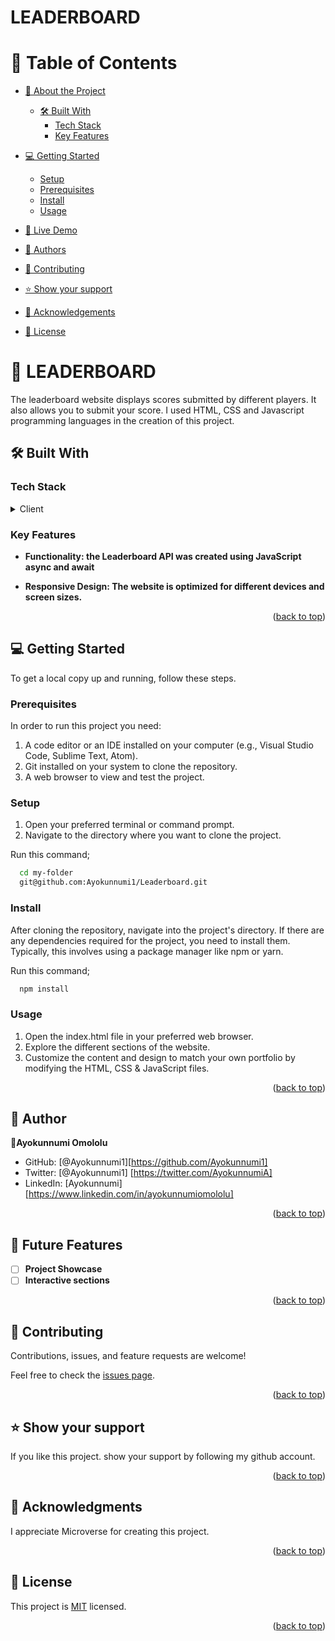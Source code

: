 # LEADERBOARD

# 📗 Table of Contents

- [📖 About the Project](#about-project)
  - [🛠 Built With](#built-with)
    - [Tech Stack](#tech-stack)
    - [Key Features](#key-features)
- [💻 Getting Started](#getting-started)

  - [Setup](#setup)
  - [Prerequisites](#prerequisites)
  - [Install](#install)
  - [Usage](#usage)

- [🚀 Live Demo](#live-demo)
- [👥 Authors](#authors)
- [🤝 Contributing](#contributing)
- [⭐️ Show your support](#support)
- [🙏 Acknowledgements](#acknowledgements)
- [📝 License](#license)

# 📖 <a name="about-project">LEADERBOARD</a>

The leaderboard website displays scores submitted by different players. It also allows you to submit your score. I used HTML, CSS and Javascript programming languages in the creation of this project.

## 🛠 Built With <a name="built-with"></a>

### Tech Stack <a name="tech-stack"></a>

<details>
  <summary>Client</summary>
  <ul>
    <li><a href="https://html.com/">HTML</a></li>
    <li><a href="https://www.css3.com/">CSS</a></li>
    <li><a href="https://www.javascript.com/">JavaScript</a></li>

  </ul>
</details>

### Key Features <a name="key-features"></a>

- **Functionality: the Leaderboard API was created using JavaScript async and await**
<!-- - **List: A clicakable link on the navigation bar that displays the books inputted by the user**
- **Add New:A clickable link that displays a form allowing users to input the title and author of books**
- **Social Contact: A form allowing visitors to get in touch with me.** -->
- **Responsive Design: The website is optimized for different devices and screen sizes.**

<!-- <p align="right">(<a href="#readme-top">back to top</a>)</p> -->

<!-- ## 🚀 Live Demo <a name="live-demo"></a> -->

<!-- - [Live Demo Link](https://ayokunnumi1.github.io/Awesome-Books/) -->

<p align="right">(<a href="#readme-top">back to top</a>)</p>

## 💻 Getting Started <a name="getting-started"></a>

To get a local copy up and running, follow these steps.

### Prerequisites

In order to run this project you need:

1. A code editor or an IDE installed on your computer (e.g., Visual Studio Code, Sublime Text, Atom).
2. Git installed on your system to clone the repository.
3. A web browser to view and test the project.

### Setup

1. Open your preferred terminal or command prompt.
2. Navigate to the directory where you want to clone the project.

Run this command;

```sh
  cd my-folder
  git@github.com:Ayokunnumi1/Leaderboard.git
```

### Install

After cloning the repository, navigate into the project's directory. If there are any dependencies required for the project, you need to install them. Typically, this involves using a package manager like npm or yarn.

Run this command;

```sh
  npm install
```

### Usage

1. Open the index.html file in your preferred web browser.
2. Explore the different sections of the website.
3. Customize the content and design to match your own portfolio by modifying the HTML, CSS & JavaScript files.

<p align="right">(<a href="#readme-top">back to top</a>)</p>

## 👥 Author <a name="authors"></a>

👤**Ayokunnumi Omololu**

- GitHub: [@Ayokunnumi1][https://github.com/Ayokunnumi1]
- Twitter: [@Ayokunnumi1] [https://twitter.com/AyokunnumiA]
- LinkedIn: [Ayokunnumi] [https://www.linkedin.com/in/ayokunnumiomololu]

 <p align="right">(<a href="#readme-top">back to top</a>)</p>

## 🔭 Future Features <a name="future-features"></a>

- [ ] **Project Showcase**
- [ ] **Interactive sections**

<p align="right">(<a href="#readme-top">back to top</a>)</p>

## 🤝 Contributing <a name="contributing"></a>

Contributions, issues, and feature requests are welcome!

Feel free to check the [issues page](https://github.com/Ayokunnumi1/Portfolio-setup-and-mobile-first/issues).

<p align="right">(<a href="#readme-top">back to top</a>)</p>

## ⭐️ Show your support <a name="support"></a>

If you like this project. show your support by following my github account.

<p align="right">(<a href="#readme-top">back to top</a>)</p>

## 🙏 Acknowledgments <a name="acknowledgements"></a>

I appreciate Microverse for creating this project.

<p align="right">(<a href="#readme-top">back to top</a>)</p>

## 📝 License <a name="license"></a>

This project is [MIT](/LICENSE) licensed.

<p align="right">(<a href="#readme-top">back to top</a>)</p>
